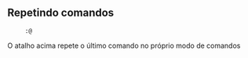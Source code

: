 Repetindo comandos
------------------

         :@

O atalho acima repete o último comando no próprio modo de comandos
